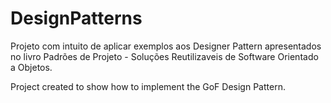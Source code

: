 # DesignPatterns
Projeto com intuito de aplicar exemplos aos Designer Pattern apresentados no livro Padrões de Projeto - Soluções Reutilizaveis de Software Orientado a Objetos.

Project created to show how to implement the GoF Design Pattern. 
